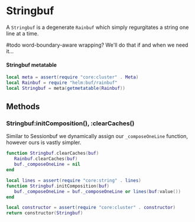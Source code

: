 # Stringbuf

A `Stringbuf` is a degenerate `Rainbuf` which simply regurgitates a string
one line at a time\.

\#todo
word\-boundary\-aware wrapping? We'll do that if and when we need it\.\.\.


#### Stringbuf metatable

```lua
local meta = assert(require "core:cluster" . Meta)
local Rainbuf = require "helm:buf/rainbuf"
local Stringbuf = meta(getmetatable(Rainbuf))
```


## Methods


### Stringbuf:initComposition\(\), :clearCaches\(\)

Similar to Sessionbuf we dynamically assign our `_composeOneLine` function,
however ours is vastly simpler\.

```lua
function Stringbuf.clearCaches(buf)
   Rainbuf.clearCaches(buf)
   buf._composeOneLine = nil
end

local lines = assert(require "core:string" . lines)
function Stringbuf.initComposition(buf)
   buf._composeOneLine = buf._composeOneLine or lines(buf:value())
end
```


```lua
local constructor = assert(require "core:cluster" . constructor)
return constructor(Stringbuf)
```
